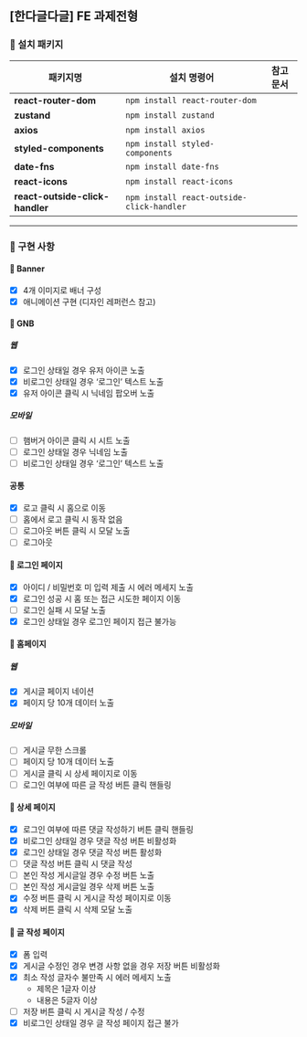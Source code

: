 ## [한다글다글] FE 과제전형

### **📍 설치 패키지**

| 패키지명                           | 설치 명령어                                 | 참고 문서                                |
| ---------------------------------- | ------------------------------------------- | ----------------------------------------|
| **react-router-dom**               | `npm install react-router-dom`              |                                         |
| **zustand**                        | `npm install zustand`                       |                                         |
| **axios**                          | `npm install axios`                         |                                         |
| **styled-components**              | `npm install styled-components`             |                                         |
| **date-fns**                       | `npm install date-fns`                      |                                         |
| **react-icons**                    | `npm install react-icons`                   |                                         |
| **react-outside-click-handler**    | `npm install react-outside-click-handler`   |                                         |

---

### **📍 구현 사항**

#### 📁 Banner

- [x] 4개 이미지로 배너 구성
- [x] 애니메이션 구현 (디자인 레퍼런스 참고)

#### 📁 GNB

##### 웹
- [x] 로그인 상태일 경우 유저 아이콘 노출
- [x] 비로그인 상태일 경우 ‘로그인’ 텍스트 노출
- [x] 유저 아이콘 클릭 시 닉네임 팝오버 노출

##### 모바일
- [ ] 햄버거 아이콘 클릭 시 시트 노출
- [ ] 로그인 상태일 경우 닉네임 노출
- [ ] 비로그인 상태일 경우 ‘로그인’ 텍스트 노출

#### 공통
- [x] 로고 클릭 시 홈으로 이동
- [ ] 홈에서 로고 클릭 시 동작 없음
- [ ] 로그아웃 버튼 클릭 시 모달 노출
- [ ] 로그아웃

#### 📁 로그인 페이지

- [x] 아이디 / 비밀번호 미 입력 제출 시 에러 메세지 노출
- [x] 로그인 성공 시 홈 또는 접근 시도한 페이지 이동
- [ ] 로그인 실패 시 모달 노출
- [x] 로그인 상태일 경우 로그인 페이지 접근 불가능

#### 📁 홈페이지

##### 웹
- [x] 게시글 페이지 네이션
- [x] 페이지 당 10개 데이터 노출

##### 모바일
- [ ] 게시글 무한 스크롤
- [ ] 페이지 당 10개 데이터 노출
- [ ] 게시글 클릭 시 상세 페이지로 이동
- [ ] 로그인 여부에 따른 글 작성 버튼 클릭 핸들링

#### 📁 상세 페이지

- [x] 로그인 여부에 따른 댓글 작성하기 버튼 클릭 핸들링
- [x] 비로그인 상태일 경우 댓글 작성 버튼 비활성화
- [x] 로그인 상태일 경우 댓글 작성 버튼 활성화
- [ ] 댓글 작성 버튼 클릭 시 댓글 작성
- [ ] 본인 작성 게시글일 경우 수정 버튼 노출
- [ ] 본인 작성 게시글일 경우 삭제 버튼 노출
- [x] 수정 버튼 클릭 시 게시글 작성 페이지로 이동
- [x] 삭제 버튼 클릭 시 삭제 모달 노출

#### 📁 글 작성 페이지

- [x] 폼 입력
- [x] 게시글 수정인 경우 변경 사항 없을 경우 저장 버튼 비활성화
- [x] 최소 작성 글자수 불만족 시 에러 메세지 노출
  - 제목은 1글자 이상
  - 내용은 5글자 이상
- [ ] 저장 버튼 클릭 시 게시글 작성 / 수정
- [x] 비로그인 상태일 경우 글 작성 페이지 접근 불가
